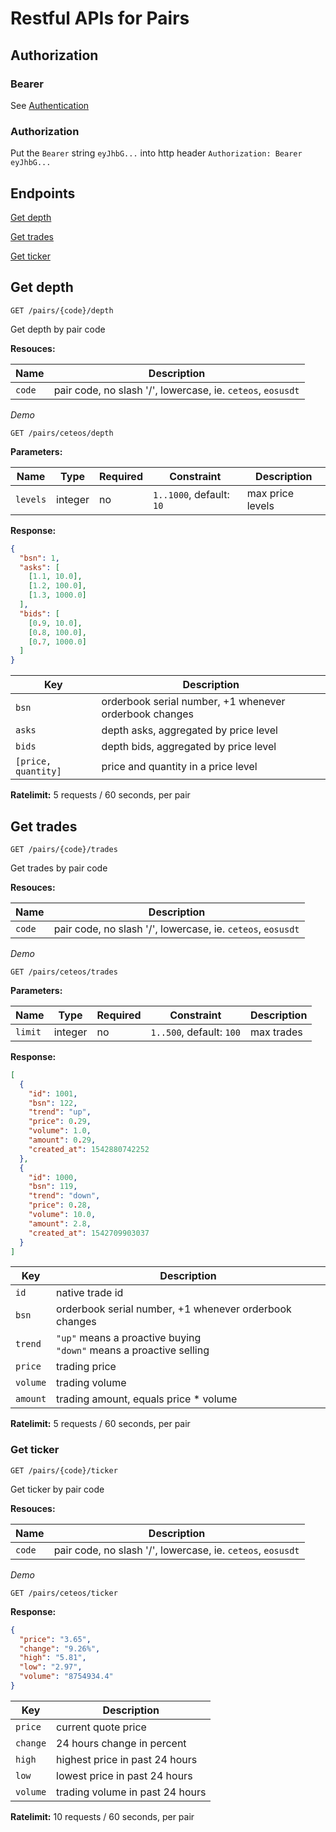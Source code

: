 # Restful APIs for Pairs

## Authorization

### Bearer
See [Authentication](./authentication.md)

### Authorization
Put the `Bearer` string `eyJhbG...` into http header `Authorization: Bearer eyJhbG...`

## Endpoints

[Get depth](#get-depth)

[Get trades](#get-trades)

[Get ticker](#get-ticker)

## Get depth
```
GET /pairs/{code}/depth
```
Get depth by pair code

**Resouces:**

Name | Description
------------ | ------------
`code` | pair code, no slash '/', lowercase, ie. `ceteos`, `eosusdt`

*Demo*

```
GET /pairs/ceteos/depth
```

**Parameters:**

Name | Type | Required | Constraint | Description
------------ | ------------ | ------------ | ------------ | ------------
`levels` | integer | no | `1..1000`, default: `10` | max price levels

**Response:**
```json
{
  "bsn": 1,
  "asks": [
    [1.1, 10.0],
    [1.2, 100.0],
    [1.3, 1000.0]
  ],
  "bids": [
    [0.9, 10.0],
    [0.8, 100.0],
    [0.7, 1000.0]
  ]
}
```

Key | Description
------------ | ------------
`bsn` | orderbook serial number, +1 whenever orderbook changes
`asks` | depth asks, aggregated by price level
`bids` | depth bids, aggregated by price level
`[price, quantity]` | price and quantity in a price level

**Ratelimit:**
5 requests / 60 seconds, per pair

## Get trades
```
GET /pairs/{code}/trades
```
Get trades by pair code

**Resouces:**

Name | Description
------------ | ------------
`code` | pair code, no slash '/', lowercase, ie. `ceteos`, `eosusdt`

*Demo*

```
GET /pairs/ceteos/trades
```

**Parameters:**

Name | Type | Required | Constraint | Description
------------ | ------------ | ------------ | ------------ | ------------
`limit` | integer | no | `1..500`, default: `100` | max trades

**Response:**
```json
[
  {
    "id": 1001,
    "bsn": 122,
    "trend": "up",
    "price": 0.29,
    "volume": 1.0,
    "amount": 0.29,
    "created_at": 1542880742252
  },
  {
    "id": 1000,
    "bsn": 119,
    "trend": "down",
    "price": 0.28,
    "volume": 10.0,
    "amount": 2.8,
    "created_at": 1542709903037
  }
]
```

Key | Description
------------ | ------------
`id` | native trade id
`bsn` | orderbook serial number, +1 whenever orderbook changes
`trend` | `"up"` means a proactive buying <br /> `"down"` means a proactive selling
`price` | trading price
`volume` | trading volume
`amount` | trading amount, equals price * volume

**Ratelimit:**
5 requests / 60 seconds, per pair

### Get ticker
```
GET /pairs/{code}/ticker
```
Get ticker by pair code

**Resouces:**

Name | Description
------------ | ------------
`code` | pair code, no slash '/', lowercase, ie. `ceteos`, `eosusdt`

*Demo*

```
GET /pairs/ceteos/ticker
```

**Response:**
```json
{
  "price": "3.65",
  "change": "9.26%",
  "high": "5.81",
  "low": "2.97",
  "volume": "8754934.4"
}
```

Key | Description
------------ | ------------
`price` | current quote price
`change` | 24 hours change in percent
`high` | highest price in past 24 hours
`low` | lowest price in past 24 hours
`volume` | trading volume in past 24 hours

**Ratelimit:**
10 requests / 60 seconds, per pair
